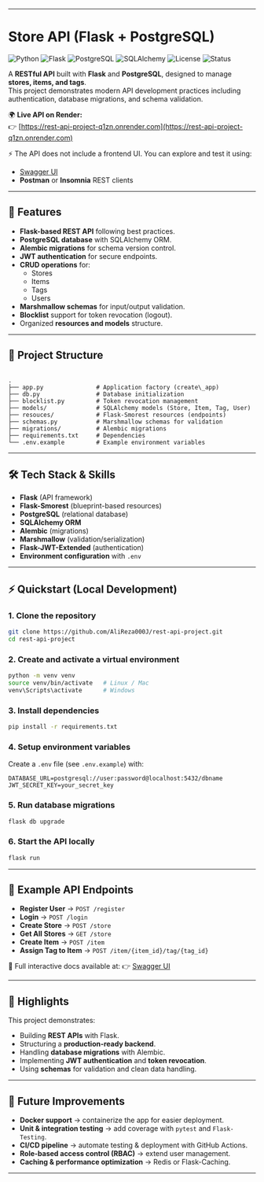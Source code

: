 
---

# Store API (Flask + PostgreSQL)

![Python](https://img.shields.io/badge/Python-3.10%2B-blue?logo=python)
![Flask](https://img.shields.io/badge/Flask-API-success?logo=flask)
![PostgreSQL](https://img.shields.io/badge/PostgreSQL-Database-316192?logo=postgresql)
![SQLAlchemy](https://img.shields.io/badge/SQLAlchemy-ORM-red)
![License](https://img.shields.io/badge/License-MIT-lightgrey)
![Status](https://img.shields.io/badge/Status-Deployed-brightgreen)

A **RESTful API** built with **Flask** and **PostgreSQL**, designed to manage **stores, items, and tags**.  
This project demonstrates modern API development practices including authentication, database migrations, and schema validation.

🌍 **Live API on Render:**  
👉 [https://rest-api-project-q1zn.onrender.com](https://rest-api-project-q1zn.onrender.com)  

⚡ The API does not include a frontend UI. You can explore and test it using:
- [Swagger UI](https://rest-api-project-q1zn.onrender.com/swagger-ui)  
- **Postman** or **Insomnia** REST clients  

---

## 🚀 Features

* **Flask-based REST API** following best practices.
* **PostgreSQL database** with SQLAlchemy ORM.
* **Alembic migrations** for schema version control.
* **JWT authentication** for secure endpoints.
* **CRUD operations** for:
  * Stores
  * Items
  * Tags
  * Users
* **Marshmallow schemas** for input/output validation.
* **Blocklist** support for token revocation (logout).
* Organized **resources and models** structure.

---

## 📂 Project Structure

```

.
├── app.py               # Application factory (create\_app)
├── db.py                # Database initialization
├── blocklist.py         # Token revocation management
├── models/              # SQLAlchemy models (Store, Item, Tag, User)
├── resouces/            # Flask-Smorest resources (endpoints)
├── schemas.py           # Marshmallow schemas for validation
├── migrations/          # Alembic migrations
├── requirements.txt     # Dependencies
└── .env.example         # Example environment variables

````

---

## 🛠️ Tech Stack & Skills

* **Flask** (API framework)
* **Flask-Smorest** (blueprint-based resources)
* **PostgreSQL** (relational database)
* **SQLAlchemy ORM**
* **Alembic** (migrations)
* **Marshmallow** (validation/serialization)
* **Flask-JWT-Extended** (authentication)
* **Environment configuration** with `.env`

---

## ⚡ Quickstart (Local Development)

### 1. Clone the repository

```bash
git clone https://github.com/AliReza000J/rest-api-project.git
cd rest-api-project
````

### 2. Create and activate a virtual environment

```bash
python -m venv venv
source venv/bin/activate   # Linux / Mac
venv\Scripts\activate      # Windows
```

### 3. Install dependencies

```bash
pip install -r requirements.txt
```

### 4. Setup environment variables

Create a `.env` file (see `.env.example`) with:

```
DATABASE_URL=postgresql://user:password@localhost:5432/dbname
JWT_SECRET_KEY=your_secret_key
```

### 5. Run database migrations

```bash
flask db upgrade
```

### 6. Start the API locally

```bash
flask run
```

---

## 📌 Example API Endpoints

* **Register User** → `POST /register`
* **Login** → `POST /login`
* **Create Store** → `POST /store`
* **Get All Stores** → `GET /store`
* **Create Item** → `POST /item`
* **Assign Tag to Item** → `POST /item/{item_id}/tag/{tag_id}`

📖 Full interactive docs available at:
👉 [Swagger UI](https://rest-api-project-q1zn.onrender.com/swagger-ui)

---

## 🎯 Highlights

This project demonstrates:

* Building **REST APIs** with Flask.
* Structuring a **production-ready backend**.
* Handling **database migrations** with Alembic.
* Implementing **JWT authentication** and **token revocation**.
* Using **schemas** for validation and clean data handling.

---

## 🔮 Future Improvements

* **Docker support** → containerize the app for easier deployment.
* **Unit & integration testing** → add coverage with `pytest` and `Flask-Testing`.
* **CI/CD pipeline** → automate testing & deployment with GitHub Actions.
* **Role-based access control (RBAC)** → extend user management.
* **Caching & performance optimization** → Redis or Flask-Caching.

---

